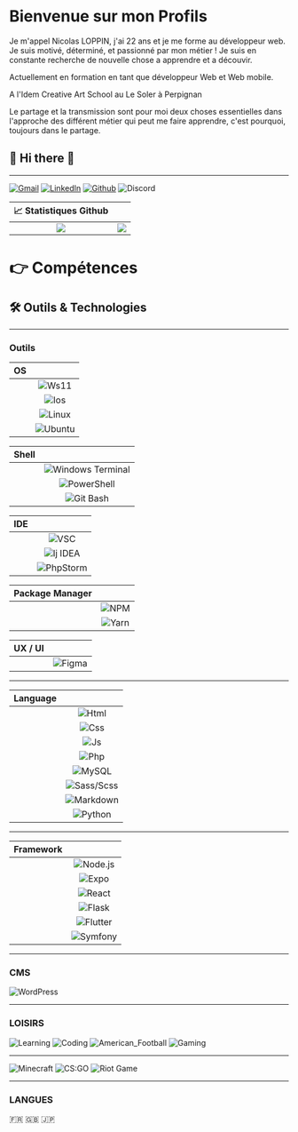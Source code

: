 # Bienvenue sur mon Profils

Je m'appel Nicolas LOPPIN, j'ai 22 ans et je me forme au développeur web.
Je suis motivé, déterminé, et passionné par mon métier !
Je suis en constante recherche de nouvelle chose a apprendre et a découvir.

Actuellement en formation en tant que développeur Web et Web mobile.

A l'Idem Creative Art School au Le Soler à Perpignan

Le partage et la transmission sont pour moi deux choses essentielles dans l'approche des différent métier qui peut me faire apprendre, c'est pourquoi, toujours dans le partage.

<h2> 👋 Hi there 👋 </h2>

---

[![Gmail](https://img.shields.io/badge/Gmail-informational?style=for-the-badge&logo=gmail&logoColor=white&color=EA4335 "Mail professionnelle")](mailto:loppin.n66@gmail.com)
[![LinkedIn](https://img.shields.io/badge/LinkedIn-informational?style=for-the-badge&logo=linkedin&logoColor=white&color=0a66c2 "Nicolas LOPPIN")](https://www.linkedin.com/in/nicolasloppin/)
[![Github](https://img.shields.io/badge/Github-informational?style=for-the-badge&logo=github&logoColor=white&color=181717 "NicolasLoppin66")](https://github.com/TrinoxGFX)
![Discord](https://img.shields.io/badge/Discord-informational?style=for-the-badge&logo=discord&logoColor=white&color=5865f2 "TrinoxGFX#9081")

|                                                 📈 Statistiques Github                                                  |                                                                                                                                       |
| :---------------------------------------------------------------------------------------------------------------------: | :-----------------------------------------------------------------------------------------------------------------------------------: |
| ![](https://github-readme-stats.vercel.app/api?username=NicolasLoppin66&show_icons=true&theme=react&count_private=true) | ![](https://github-readme-stats.vercel.app/api/top-langs/?username=NicolasLoppin66&theme=react&hide_langs_below=8&count_private=true) |

  <h1>👉 Compétences</h1>

## 🛠 Outils & Technologies

---

### Outils

| OS  |                                                                                                                        |
| :-: | :--------------------------------------------------------------------------------------------------------------------: |
|     | ![Ws11](https://img.shields.io/badge/OS-Window_11-informational?style=flat&logo=windows&logoColor=0078D6&color=0078D6) |
|     |  ![Ios](https://img.shields.io/badge/OS-Android-informational?style=flat&logo=android&logoColor=3ddc84&color=3ddc84)   |
|     |   ![Linux](https://img.shields.io/badge/OS-Linux-informational?style=flat&logo=linux&logoColor=FCC624&color=FCC624)    |
|     |  ![Ubuntu](https://img.shields.io/badge/OS-Ubuntu-informational?style=flat&logo=ubuntu&logoColor=E95420&color=E95420)  |

| Shell |                                                                                                                                                      |
| :---: | :--------------------------------------------------------------------------------------------------------------------------------------------------: |
|       | ![Windows Terminal](https://img.shields.io/badge/Shell-Windows_Terminal-informational?style=flat&logo=windowsterminal&logoColor=313131&color=313131) |
|       |         ![PowerShell](https://img.shields.io/badge/Shell-PowerShell-informational?style=flat&logo=powershell&logoColor=5391fe&color=5391fe)          |
|       |                 ![Git Bash](https://img.shields.io/badge/Shell-Git-informational?style=flat&logo=git&logoColor=f05032&color=f05032)                  |

| IDE |                                                                                                                                          |
| :-: | :--------------------------------------------------------------------------------------------------------------------------------------: |
|     | ![VSC](https://img.shields.io/badge/IDE-Visual_Studio_Code-informational?style=flat&logo=visualstudiocode&logoColor=007acc&color=007acc) |
|     |   ![Ij IDEA](https://img.shields.io/badge/IDE-IntelliJ_IDEA-informational?style=flat&logo=intellijidea&logoColor=000000&color=000000)    |
|     |       ![PhpStorm](https://img.shields.io/badge/IDE-PhpStorm-informational?style=flat&logo=phpstorm&logoColor=000000&color=000000)        |

| Package Manager |                                                                                                                             |
| :-------------: | :-------------------------------------------------------------------------------------------------------------------------: |
|                 |  ![NPM](https://img.shields.io/badge/Package_Manager-Npm-informational?style=flat&logo=npm&logoColor=cb3837&color=cb3837)   |
|                 | ![Yarn](https://img.shields.io/badge/Package_Manager-Yarn-informational?style=flat&logo=yarn&logoColor=2C8EBB&color=2C8EBB) |

| UX / UI |                                                                                                                      |
| :-----: | :------------------------------------------------------------------------------------------------------------------: |
|         | ![Figma](https://img.shields.io/badge/UX/UI-Figma-informational?style=flat&logo=figma&logoColor=F24E1E&color=F24E1E) |

---

| Language |                                                                                                                              |
| :------: | :--------------------------------------------------------------------------------------------------------------------------: |
|          |     ![Html](https://img.shields.io/badge/Code-HTML_5-informational?style=flat&logo=html5&logoColor=E34F26&color=E34F26)      |
|          |       ![Css](https://img.shields.io/badge/Code-CSS_3-informational?style=flat&logo=css3&logoColor=1572B6&color=1572B6)       |
|          |  ![Js](https://img.shields.io/badge/Code-Javascript-informational?style=flat&logo=javascript&logoColor=F7DF1E&color=F7DF1E)  |
|          |        ![Php](https://img.shields.io/badge/Code-PHP-informational?style=flat&logo=php&logoColor=2151A1&color=2151A1)         |
|          |     ![MySQL](https://img.shields.io/badge/Code-MySQL-informational?style=flat&logo=mysql&logoColor=4479A1&color=4479A1)      |
|          |  ![Sass/Scss](https://img.shields.io/badge/Code-SASS/SCSS-informational?style=flat&logo=sass&logoColor=bc2b80&color=bc2b80)  |
|          | ![Markdown](https://img.shields.io/badge/Code-Markdown-informational?style=flat&logo=markdown&logoColor=000000&color=000000) |
|          |    ![Python](https://img.shields.io/badge/Code-Python-informational?style=flat&logo=python&logoColor=3776ab&color=3776ab)    |

---

| Framework |                                                                                                                                |
| :-------: | :----------------------------------------------------------------------------------------------------------------------------: |
|           | ![Node.js](https://img.shields.io/badge/Framework-Node.js-informational?style=flat&logo=node.js&logoColor=339933&color=339933) |
|           |     ![Expo](https://img.shields.io/badge/Framework-Expo-informational?style=flat&logo=expo&logoColor=000020&color=000020)      |
|           |    ![React](https://img.shields.io/badge/Framework-React-informational?style=flat&logo=react&logoColor=61dafb&color=61dafb)    |
|           |    ![Flask](https://img.shields.io/badge/Framework-Flask-informational?style=flat&logo=flask&logoColor=000000&color=000000)    |
|           | ![Flutter](https://img.shields.io/badge/Framework-Flutter-informational?style=flat&logo=flutter&logoColor=02569b&color=02569b) |
|           | ![Symfony](https://img.shields.io/badge/Framework-Symfony-informational?style=flat&logo=symfony&logoColor=000000&color=000000) |

---

### CMS

![WordPress](https://img.shields.io/badge/Framework-WordPress-informational?style=flat&logo=wordpress&logoColor=21759B&color=21759B)

---

### LOISIRS

![Learning](https://img.shields.io/badge/Passion-Learning-informational?style=for-the-badge&logo=learning&logoColor=000000&color=ff0000)
![Coding](https://img.shields.io/badge/Passion-Coding-informational?style=for-the-badge&logo=coding&logoColor=000000&color=ff7f00)
![American_Football](https://img.shields.io/badge/Passion-American_Football-informational?style=for-the-badge&logo=american_football&logoColor=000000&color=FFFF00)
![Gaming](https://img.shields.io/badge/Passion-Gaming-informational?style=for-the-badge&logo=gaming&logoColor=000000&color=00ff00)

---

![Minecraft](https://img.shields.io/badge/Game-Minecraft-informational?style=for-the-badge&logo=minecraft&logoColor=62b47a&color=62b47a)
![CS:GO](https://img.shields.io/badge/Game-Counter_Strike-informational?style=for-the-badge&logo=counter-strike&logoColor=000000&color=000000)
![Riot Game](https://img.shields.io/badge/Game-Riot_Games-informational?style=for-the-badge&logo=riot-games&logoColor=D32936&color=D32936)

---

### LANGUES

🇫🇷 🇬🇧 🇯🇵

</details>
